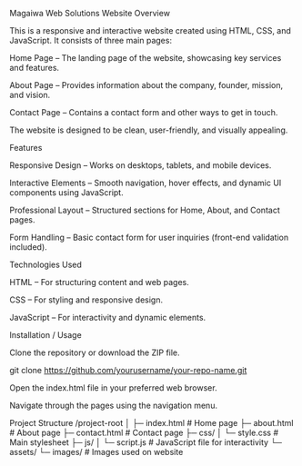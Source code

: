 Magaiwa Web Solutions Website
Overview

This is a responsive and interactive website created using HTML, CSS, and JavaScript. It consists of three main pages:

Home Page – The landing page of the website, showcasing key services and features.

About Page – Provides information about the company, founder, mission, and vision.

Contact Page – Contains a contact form and other ways to get in touch.

The website is designed to be clean, user-friendly, and visually appealing.

Features

Responsive Design – Works on desktops, tablets, and mobile devices.

Interactive Elements – Smooth navigation, hover effects, and dynamic UI components using JavaScript.

Professional Layout – Structured sections for Home, About, and Contact pages.

Form Handling – Basic contact form for user inquiries (front-end validation included).

Technologies Used

HTML – For structuring content and web pages.

CSS – For styling and responsive design.

JavaScript – For interactivity and dynamic elements.

Installation / Usage

Clone the repository or download the ZIP file.

git clone https://github.com/yourusername/your-repo-name.git


Open the index.html file in your preferred web browser.

Navigate through the pages using the navigation menu.

Project Structure
/project-root
│
├─ index.html       # Home page
├─ about.html       # About page
├─ contact.html     # Contact page
├─ css/
│   └─ style.css    # Main stylesheet
├─ js/
│   └─ script.js    # JavaScript file for interactivity
└─ assets/
    └─ images/      # Images used on website
